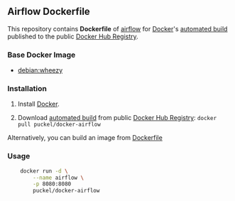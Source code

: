 ## Airflow Dockerfile


This repository contains **Dockerfile** of [airflow](https://github.com/airbnb/airflow) for [Docker](https://www.docker.com/)'s [automated build](https://registry.hub.docker.com/u/puckel/docker-airflow/) published to the public [Docker Hub Registry](https://registry.hub.docker.com/).


### Base Docker Image

* [debian:wheezy](https://registry.hub.docker.com/_/debian/)


### Installation

1. Install [Docker](https://www.docker.com/).

2. Download [automated build](https://registry.hub.docker.com/u/puckel/docker-airflow/) from public [Docker Hub Registry](https://registry.hub.docker.com/): `docker pull puckel/docker-airflow`

Alternatively, you can build an image from [Dockerfile](https://github.com/puckel/docker-airflow)

### Usage


```bash
    docker run -d \
        --name airflow \
        -p 8080:8080
        puckel/docker-airflow
```

